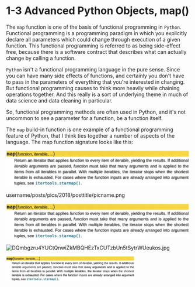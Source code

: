 # 1-3 Advanced Python Objects, map()

The `map` function is one of the basis of functional programming in `Python`. Functional programming is a programming paradigm in which you explicitly declare all parameters which could change through execution of a given function. This functional programming is referred to as being side-effect free, because there is a software contract that describes what can actually change by calling a function.

`Python` isn't a functional programming language in the pure sense. Since you can have many side effects of functions, and certainly you don't have to pass in the parameters of everything that you're interested in changing. But functional programming causes to think more heavily while chaining operations together. And this really is a sort of underlying theme in much of data science and data cleaning in particular.

So, functional programming methods are often used in Python, and it's not uncommon to see a parameter for a function, be a function itself.

The `map` build-in function is one example of a functional programming feature of Python, that I think ties together a number of aspects of the language. The map function signature looks like this:

![alt text](https://github.com/siyinghan/Notes/blob/master/Image/0001.png)

username/posts/pics/2018/posttitle/picname.png

![alt text](https://github.com/siyinghan/Notes/blob/master/Applied%20Data%20Science%20with%20Python%20(Coursera%20Specialization)/01%20Introduction%20to%20Data%20Science%20in%20Python/Image/001.png)

![DQmbgzru4YUCtQnwiZkMBQHEzTxCUTzbUn5tSytrWUeukos.jpg](https://steemitimages.com/DQmY53DiVGm6EqeH6EjhMK4fXoQS1S1mvrtCMkg16NibYvM/DQmbgzru4YUCtQnwiZkMBQHEzTxCUTzbUn5tSytrWUeukos.jpg)

<img src="https://github.com/siyinghan/Notes/blob/master/Image/0001.png" alt="001" width="70%"/>
